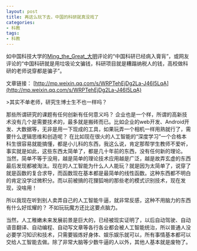 ```yaml
---
layout: post
title: 再这么玩下去，中国的科研就真没戏了
categories:
- 科教
tags:
- 科教
---
```

如中国科技大学的[Ming_the_Great_大明](https://weibo.com/u/2323668352?refer_flag=1001030201_&is_hot=1#1516770771564)评论的“中国科研已经病入膏肓”，或网友评论的“中国科研就是用垃圾论文骗钱，科研项目就是糟蹋纳税人的钱，高校做科研的老师说穿都是骗子”。 

文章链接： [http://mp.weixin.qq.com/s/WRPTehEjDg2La-J46I5LqA](http://mp.weixin.qq.com/s/WRPTehEjDg2La-J46I5LqA)

<!--more-->>其实不单老师，研究生博士生不也一样吗？ 
那些所谓研究的课题有任何创新有任何意义吗？ 企业也是一个样，所谓的高新技术没有几个是需要技术的，最多就是搬砖而已。比如企业的web开发、Android开发、大数据等，无非是用一下现成的工具，如果玩弄一个相机一样用熟就行了，需要什么逻辑思维和创造呢？ 在比如现在很火的人工智能的“深度学习”一个合格本科生很容易就能搞懂，都是小儿科的东西，我这么说，肯定那帮学生教师不爱听，事实就是如此，这些东西太简单了，都是几十年前的东西，没有任何新的理论。 当然，简单不等于没用，越是简单的理论技术应用越是广泛，越是故弄玄虚的东西最后发现都被淘汰。现在的人工智能为什么人人能玩？就是因为太简单了，说穿了就是函数的复合求导，而函数现在基本都是最简单的线性函数。这种东西都不明白的肯定没学过微积分。而以前被搞的花狸狐哨的那些老的模式识别技术，现在发现，没啥用！

所以我现在听到别人卖弄自己的人工智能牛逼，就非常反感，这种不用脑力的东西有什么好炫耀的？ 不如玩玩魔方还比这要点脑力。

当然，人工稚嫩未来发展前景是巨大的，已经被现实证明了，以后自动驾驶、自动语音翻译、自动编程、自动写文章等各行各业都会被人工智能统治，所以普通人没必要学习知识和技术，只需要锻炼好身体、娱乐娱乐就可以，所有事情基本都可以交给人工智能去做。除了非常大脑等少数牛逼的人以外，其他人基本就是废物了。





